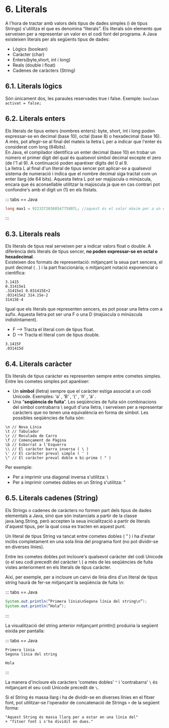 # 6. Literals

A l'hora de tractar amb valors dels tipus de dades simples (i de tipus Strings) s'utilitza el que es denomina “literals”. Els literals són elements que serveixen per a representar un valor en el codi font del programa. A Java existeixen literals per als següents tipus de dades:

- Lògics (boolean)
- Caràcter (char)
- Enters(byte,short, int i long)
- Reals (double i float)
- Cadenes de caràcters (String)

## 6.1. Literals lògics

Són únicament dos, les paraules reservades true i false. Exemple: `boolean activat = false;`

## 6.2. Literals enters

Els literals de tipus enters (nombres enters): byte, short, int i long poden expressar-se en decimal (base 10), octal (base 8) o hexadecimal (base 16). A més, pot afegir-se al final del mateix la lletra L per a indicar que l'enter és considerat com long (64bits).  
En Java, el compilador identifica un enter decimal (base 10) en trobar un número el primer dígit del qual és qualsevol símbol decimal excepte el zero (de l'1 al 9). A continuació poden aparéixer dígits del 0 al 9.  
La lletra L al final d'un literal de tipus sencer pot aplicar-se a qualsevol sistema de numeració i indica que el nombre decimal siga tractat com un enter llarg (de 64 bits). Aquesta lletra L pot ser majúscula o minúscula, encara que és aconsellable utilitzar la majúscula ja que en cas contrari pot confondre's amb el dígit un (1) en els llistats.

::: tabs
== Java

```java
long max1 = 9223372036854775807L; //aquest és el valor màxim per a un enter llarg
```

:::

## 6.3. Literals reals

Els literals de tipus real serveixen per a indicar valors float o double. A diferència dels literals de tipus sencer, **no poden expressar-se en octal o hexadecimal**.  
Existeixen dos formats de representació: mitjançant la seua part sencera, el punt decimal ( . ) i la part fraccionària; o mitjançant notació exponencial o científica:

```
3.1415
0.31415e1
.31415e1 0.031415E+2
.031415e2 314.15e-2
31415E-4
```

Igual que els literals que representen sencers, es pot posar una lletra com a sufix. Aquesta lletra pot ser una F o una D (majúscula o minúscula indistintament).

- F --> Tracta el literal com de tipus float.
- D --> Tracta el literal com de tipus double.

```
3.1415F
.031415d
```

## 6.4. Literals caràcter

Els literals de tipus caràcter es representen sempre entre cometes simples. Entre les cometes simples pot aparéixer:

- Un **símbol** (lletra) sempre que el caràcter estiga associat a un codi Unicode. Exemples: ‘a’ , ‘B’ , ‘{‘ , ‘ñ’ , ‘á’ .
- Una “**seqüència de fuita**”. Les seqüències de fuita són combinacions del símbol
contrabarra \ seguit d'una lletra, i serveixen per a representar caràcters que no tenen una
equivalència en forma de símbol. Les possibles seqüències de fuita són:

```
\n // Nova Línia
\t // Tabulador
\r // Reculada de Carro
\f // Començament de Pàgina
\b // Esborrat a l'Esquerra
\\ // El caràcter barra inversa ( \ )
\' // El caràcter preval simple ( ' )
\" // El caràcter preval doble o bi-prima ( " )
```

Per exemple:

- Per a imprimir una diagonal inversa s'utilitza: \\
- Per a imprimir cometes dobles en un String s'utilitza: \"

## 6.5. Literals cadenes (String)

Els Strings o cadenes de caràcters no formen part dels tipus de dades elementals a Java, sinó que són instanciats a partir de la classe java.lang.String, però accepten la seua inicialització a partir de literals d'aquest tipus, per la qual cosa es tracten en aquest punt.

Un literal de tipus String va tancat entre cometes dobles ( “ ) i ha d'estar inclòs completament en una sola línia del programa font (no pot dividir-se en diverses línies).

Entre les cometes dobles pot incloure's qualsevol caràcter del codi Unicode (o el seu codi precedit del caràcter \ ) a més de les seqüències de fuita vistes anteriorment en els literals de tipus caràcter.

Així, per exemple, per a incloure un canvi de línia dins d'un literal de tipus string haurà de fer-se mitjançant la seqüència de fuita \n:

::: tabs
== Java

```java
System.out.println(”Primera línia\nSegona línia del string\n”); 
System.out.println(”Hola”);
```

:::

La visualització del string anterior mitjançant println() produiria la següent eixida per pantalla:

::: tabs
== Java

```text
Primera línia
Segona línia del string

Hola
```

:::

La manera d'incloure els caràcters 'cometes dobles' `"` i 'contrabarra' `\` és mitjançant el seu codi Unicode precedit de `\`.

Si el String és massa llarg i ha de dividir-se en diverses línies en el fitxer font, pot utilitzar-se l'operador de concatenació de Strings `+` de la següent forma:

```text
"Aquest String és massa llarg per a estar en una línia del"
+ "fitxer font i s'ha dividit en dues."
```
